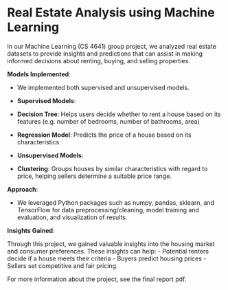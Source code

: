# Real Estate Analysis using Machine Learning

In our Machine Learning (CS 4641) group project, we analyzed real estate datasets to provide insights and predictions that can assist in making informed decisions about renting, buying, and selling properties.

**Models Implemented**:

 - We implemented both supervised and unsupervised models.

 - **Supervised Models**:
  - **Decision Tree**: Helps users decide whether to rent a house based on its features (e.g. number of bedrooms, number of bathrooms, area)
  - **Regression Model**: Predicts the price of a house based on its characteristics

 - **Unsupervised Models**:
  - **Clustering**: Groups houses by similar characteristics with regard to price, helping sellers determine a suitable price range.

**Approach**:

 - We leveraged Python packages such as numpy, pandas, sklearn, and TensorFlow for data preprocessing/cleaning, model training and evaluation, and visualization of results.

**Insights Gained**:

  Through this project, we gained valuable insights into the housing market and consumer preferences. These insights can help:
    - Potential renters decide if a house meets their criteria
    - Buyers predict housing prices
    - Sellers set competitive and fair pricing

For more information about the project, see the final report pdf.
